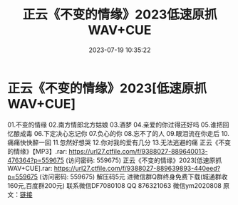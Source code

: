 ﻿---
title: 正云《不变的情缘》2023低速原抓WAV+CUE
date: 2023-07-19 10:35:22
categories: 新碟专辑、稀有等精品
tags: 华语中文
---
# 正云《不变的情缘》2023[低速原抓WAV+CUE]

01.不变的情缘
02.南方情郎北方姑娘
03.酒梦
04.亲爱的你过得还好吗
05.谁把回忆酿成毒
06.下定决心忘记你
07.负心的你
08.忘不了的人
09.眼泪流在你走后
10.痛痛快快醉一回
11.忽然好想哭
12.你对我的爱有几分
13.无法逃避的痛
正云《不变的情缘》【MP3】.rar: https://url27.ctfile.com/f/9388027-889640013-476364?p=559675
(访问密码: 559675)
正云《不变的情缘》2023[低速原抓WAV+CUE].rar: https://url27.ctfile.com/f/9388027-889639893-440eed?p=559675
(访问密码: 559675)
解压码5元
进微信群Q群终身免费下载(城通群收160元,百度群200元)
联系微信DF7080108 QQ 876321063
微信ym2020808
原文：[链接](https://blog.sina.com.cn/s/blog_1647c7e76010312r5.html)